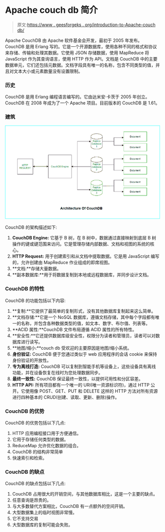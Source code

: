 # Apache couch db 简介

> 原文:[https://www . geesforgeks . org/introduction-to-Apache-couch db/](https://www.geeksforgeeks.org/introduction-to-apache-couchdb/)

Apache CouchDB 由 Apache 软件基金会开发，最初于 2005 年发布。CouchDB 是用 Erlang 写的。它是一个开源数据库，使用各种不同的格式和协议来存储、传输和处理其数据。它使用 JSON 存储数据，使用 MapReduce 将 JavaScript 作为其查询语言，使用 HTTP 作为 API。文档是 CouchDB 中的主要数据单元，它们还包括元数据。文档字段具有唯一的名称，包含不同类型的值，并且对文本大小或元素数量没有设置限制。

### 历史

CouchDB 是用 Erlang 编程语言编写的。它由达米安·卡茨于 2005 年创立。CouchDB 在 2008 年成为了一个 Apache 项目。目前版本的 CouchDB 是 1.61。

### 建筑

![CouchDB Architecture](img/432a55d1514fe6ad817d8b419e11dae7.png)

CouchDB 的架构描述如下:

1.  **CouchDB Engine:** 它基于 B 树，在 B 树中，数据通过直接映射到底层 B 树操作的键或键范围来访问。它是管理存储内部数据、文档和视图的系统的核心。
2.  **HTTP Request:** 用于创建索引和从文档中提取数据。它是用 JavaScript 编写的，允许创建由 MapReduce 作业组成的即席视图。
3.  **文档:**存储大量数据。
4.  **副本数据库:**用于将数据复制到本地或远程数据库，并同步设计文档。

### CouchDB 的特性

CouchDB 的功能包括以下内容:

1.  **复制:**它提供了最简单的复制形式，没有其他数据库复制起来这么简单。
2.  **文档存储:**它是一个 NoSQL 数据库，遵循文档存储，其中每个字段都有唯一的名称，并包含各种数据类型的值，如文本、数字、布尔值、列表等。
3.  **ACID 属性:**CouchDB 文件布局遵循 ACID 属性的所有特性。
4.  **安全性:**它还提供数据库级安全性，权限分为读者和管理员，读者可以对数据库进行读写。
5.  **地图/缩小:**couch db 受欢迎的主要原因是地图/缩小系统。
6.  **身份验证:** CouchDB 便于您通过类似于 web 应用程序的会话 cookie 来保持身份验证的开放性。
7.  **专为离线打造:** CouchDB 可以复制到智能手机等设备上，这些设备具有离线功能，并在设备恢复在线时为您处理数据同步。
8.  **最终一致性:** CouchDB 保证最终一致性，以提供可用性和分区容差。
9.  **HTTP API:** 所有项目都有一个唯一的 URI(唯一资源标识符)，通过 HTTP 公开。它使用像 POST、GET、PUT 和 DELETE 这样的 HTTP 方法对所有资源进行四种基本的 CRUD(创建、读取、更新、删除)操作。

### CouchDB 的优势

CouchDB 的优势包括以下几点:

1.  HTTP 应用编程接口用于方便通信。
2.  它用于存储任何类型的数据。
3.  ReduceMap 允许优化数据的组合。
4.  CouchDB 的结构非常简单
5.  快速索引和检索。

### CouchDB 的缺点

CouchDB 的缺点包括以下几点:

1.  CouchDB 占用很大的开销空间，与其他数据库相比，这是一个主要的缺点。
2.  任意查询是昂贵的。
3.  与大多数替代方案相比，CouchDB 有一点额外的空间开销。
4.  大型数据集上的临时视图非常慢。
5.  它不支持交易
6.  大型数据库的复制可能会失败。
